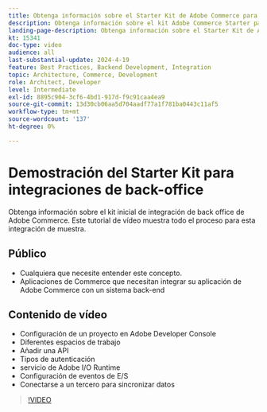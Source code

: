 ```yaml
---
title: Obtenga información sobre el Starter Kit de Adobe Commerce para integraciones de back office
description: Obtenga información sobre el kit Adobe Commerce Starter para integraciones de back office. Esta demostración en vídeo muestra la potencia y la facilidad de conexión a las integraciones de back-office mediante este enfoque.
landing-page-description: Obtenga información sobre el Starter Kit de Adobe Commerce para integraciones de back office
kt: 15341
doc-type: video
audience: all
last-substantial-update: 2024-4-19
feature: Best Practices, Backend Development, Integration
topic: Architecture, Commerce, Development
role: Architect, Developer
level: Intermediate
exl-id: 8895c904-3cf6-4bd1-917d-f9c91caa4ea9
source-git-commit: 13d30cb06aa5d704aadf77a1f781ba0443c11af5
workflow-type: tm+mt
source-wordcount: '137'
ht-degree: 0%

---
```


# Demostración del Starter Kit para integraciones de back-office

Obtenga información sobre el kit inicial de integración de back office de Adobe Commerce. Este tutorial de vídeo muestra todo el proceso para esta integración de muestra.

## Público

* Cualquiera que necesite entender este concepto.
* Aplicaciones de Commerce que necesitan integrar su aplicación de Adobe Commerce con un sistema back-end

## Contenido de vídeo

* Configuración de un proyecto en Adobe Developer Console
* Diferentes espacios de trabajo
* Añadir una API
* Tipos de autenticación
* servicio de Adobe I/O Runtime
* Configuración de eventos de E/S
* Conectarse a un tercero para sincronizar datos

>[!VIDEO](https://video.tv.adobe.com/v/3428629?learn=on)
